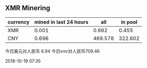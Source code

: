 ## XMR Minering

|currency|mined in last 24 hours|all|in pool|
|---|---|---|---|
|XMR|0.001|0.662|0.455|
|CNY|0.696|469.578|322.602|

今日美元对人民币 6.94	今日xmr对人民币709.46


2018-10-19 07:35